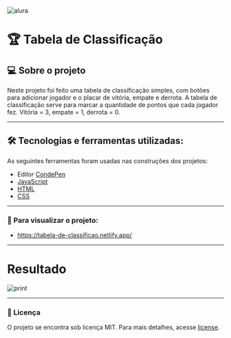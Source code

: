![alura](https://i.pinimg.com/originals/c2/48/05/c248059edddbd62ec65af6235998f901.png)



# 🏆 Tabela de Classificação

## 💻 Sobre o projeto

Neste projeto foi feito uma tabela de classificação simples, com botões para adicionar jogador e o placar de vitória, empate e derrota. A tabela de classificação serve para marcar a quantidade de pontos que cada jogador fez. Vitória = 3, empate = 1, derrota = 0.

---

## 🛠 Tecnologias e ferramentas utilizadas:

As seguintes ferramentas foram usadas nas construções dos projetos:

- Editor [CondePen](https://codepen.io/)
- [JavaScript](https://developer.mozilla.org/pt-BR/docs/Web/JavaScript)
- [HTML](https://developer.mozilla.org/pt-BR/docs/Web/HTML)
- [CSS](https://developer.mozilla.org/pt-BR/docs/Web/CSS)

---

### :eyes: Para visualizar o projeto:

- https://tabela-de-classificao.netlify.app/

---

# Resultado
![print](https://images2.imgbox.com/e2/a9/vurpnOVM_o.png)

---

### 📝 Licença

O projeto se encontra sob licença MIT. Para mais detalhes, acesse [license](LICENSE).

